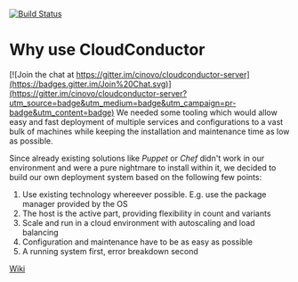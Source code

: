 [![Build Status](https://travis-ci.org/cinovo/cloudconductor-server.png?branch=master)](https://travis-ci.org/cinovo/cloudconductor-server)


# Why use CloudConductor

[![Join the chat at https://gitter.im/cinovo/cloudconductor-server](https://badges.gitter.im/Join%20Chat.svg)](https://gitter.im/cinovo/cloudconductor-server?utm_source=badge&utm_medium=badge&utm_campaign=pr-badge&utm_content=badge)
We needed some tooling which would allow easy and fast deployment of multiple services and configurations to a vast bulk of machines while keeping the installation and maintenance time as low as possible.

Since already existing solutions like *Puppet* or *Chef* didn't work in our environment and were a pure nightmare to install within it, we decided to build our own deployment system based on the following few points:

1. Use existing technology whereever possible. E.g. use the package manager provided by the OS
2. The host is the active part, providing flexibility in count and variants
3. Scale and run in a cloud environment with autoscaling and load balancing
4. Configuration and maintenance have to be as easy as possible
5. A running system first, error breakdown second

[Wiki](https://github.com/cinovo/cloudconductor-server/wiki)
